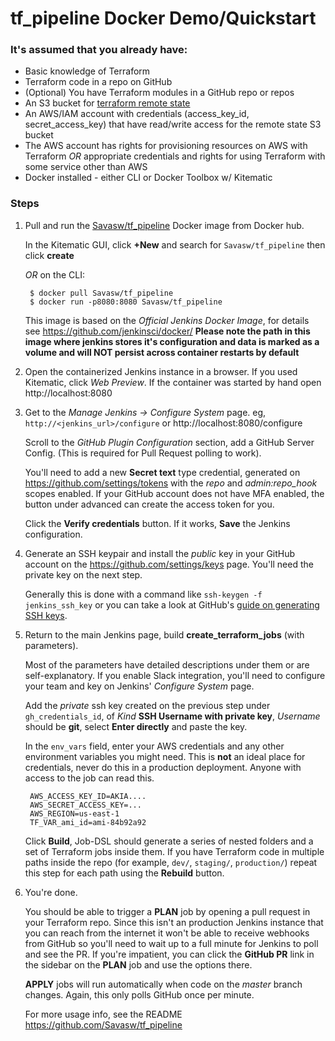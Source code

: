 # tf_pipeline Docker Demo/Quickstart

### It's assumed that you already have:
   * Basic knowledge of Terraform
   * Terraform code in a repo on GitHub
   * (Optional) You have Terraform modules in a GitHub repo or repos
   * An S3 bucket for
     [terraform remote state](https://www.terraform.io/docs/state/remote/index.html)
   * An AWS/IAM account with credentials (access_key_id, secret_access_key) that
     have read/write access for the remote state S3 bucket
   * The AWS account has rights for provisioning resources on AWS with Terraform
     _OR_ appropriate credentials and rights for using Terraform with some
     service other than AWS
   * Docker installed - either CLI or Docker Toolbox w/ Kitematic


### Steps

1. Pull and run the
   [Savasw/tf_pipeline](https://hub.docker.com/r/Savasw/tf_pipeline/) Docker
   image from Docker hub.

   In the Kitematic GUI, click **+New** and search for `Savasw/tf_pipeline` then
   click **create**
   
   _OR_ on the CLI:
   
        $ docker pull Savasw/tf_pipeline
        $ docker run -p8080:8080 Savasw/tf_pipeline
   
   This image is based on the _Official Jenkins Docker Image_, for details see
   https://github.com/jenkinsci/docker/ **Please note the path in this image
   where jenkins stores it's configuration and data is marked as a volume and
   will NOT persist across container restarts by default**


2. Open the containerized Jenkins instance in a browser. If you used Kitematic,
   click _Web Preview_. If the container was started by hand open
   http://localhost:8080

   
3. Get to the _Manage Jenkins -> Configure System_ page. eg,
   `http://<jenkins_url>/configure` or http://localhost:8080/configure
   
   Scroll to the _GitHub Plugin Configuration_ section, add a GitHub Server
   Config. (This is required for Pull Request polling to work).
   
   You'll need to add a new **Secret text** type credential, generated on
   https://github.com/settings/tokens with the _repo_ and _admin:repo_hook_
   scopes enabled. If your GitHub account does not have MFA enabled, the button
   under advanced can create the access token for you.
   
   Click the **Verify credentials** button. If it works, **Save** the Jenkins
   configuration.

   
4. Generate an SSH keypair and install the _public_ key in your GitHub account
   on the https://github.com/settings/keys page. You'll need the private key on
   the next step.
   
   Generally this is done with a command like `ssh-keygen -f jenkins_ssh_key` or
   you can take a look at GitHub's
   [guide on generating SSH keys](https://help.github.com/articles/generating-an-ssh-key/).


5. Return to the main Jenkins page, build **create_terraform_jobs** (with
   parameters). 
   
   Most of the parameters have detailed descriptions under them or are
   self-explanatory. If you enable Slack integration, you'll need to configure
   your team and key on Jenkins' _Configure System_ page.

   Add the _private_ ssh key created on the previous step under
   `gh_credentials_id`, of _Kind_ **SSH Username with private key**, _Username_
   should be **git**, select **Enter directly** and paste the key.
   
   In the `env_vars` field, enter your AWS credentials and any other environment
   variables you might need. This is **not** an ideal place for credentials,
   never do this in a production deployment. Anyone with access to the job can
   read this.
   
        AWS_ACCESS_KEY_ID=AKIA....
        AWS_SECRET_ACCESS_KEY=...
        AWS_REGION=us-east-1
        TF_VAR_ami_id=ami-84b92a92
   
   Click **Build**, Job-DSL should generate a series of nested folders and a set
   of Terraform jobs inside them. If you have Terraform code in multiple paths
   inside the repo (for example, `dev/`, `staging/`, `production/`) repeat this
   step for each path using the **Rebuild** button.


6. You're done. 

   You should be able to trigger a **PLAN** job by opening a pull request in
   your Terraform repo. Since this isn't an production Jenkins instance that you
   can reach from the internet it won't be able to receive webhooks from GitHub
   so you'll need to wait up to a full minute for Jenkins to poll and see the
   PR. If you're impatient, you can click the **GitHub PR** link in the sidebar
   on the **PLAN** job and use the options there.
   
   **APPLY** jobs will run automatically when code on the _master_ branch
   changes. Again, this only polls GitHub once per minute.

   For more usage info, see the README https://github.com/Savasw/tf_pipeline

